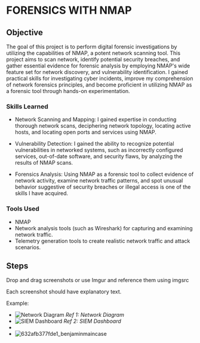 # FORENSICS WITH NMAP

## Objective
The goal of this project is to perform digital forensic investigations by utilizing the capabilities of NMAP, a potent network scanning tool. This project aims to scan network, identify potential security breaches, and gather essential evidence for forensic analysis by employing NMAP's wide feature set for network discovery, and vulnerability identification. I gained practical skills for investigating cyber incidents, improve my comprehension of network forensics principles, and become proficient in utilizing NMAP as a forensic tool through hands-on experimentation.

### Skills Learned
- Network Scanning and Mapping: I gained expertise in conducting thorough network scans, deciphering network topology, locating active hosts, and locating open ports and services using NMAP.

- Vulnerability Detection: I gained the ability to recognize potential vulnerabilities in networked systems, such as incorrectly configured services, out-of-date software, and security flaws, by analyzing the results of NMAP scans.

- Forensics Analysis: Using NMAP as a forensic tool to collect evidence of network activity, examine network traffic patterns, and spot unusual behavior suggestive of security breaches or illegal access is one of the skills I have acquired.


### Tools Used
- NMAP
- Network analysis tools (such as Wireshark) for capturing and examining network traffic.
- Telemetry generation tools to create realistic network traffic and attack scenarios.

## Steps
Drop and drag screenshots or use Imgur and reference them using imgsrc

Each screenshot should have explanatory text.

Example:
- ![Network Diagram](link_to_image) *Ref 1: Network Diagram*
- ![SIEM Dashboard](link_to_image) *Ref 2: SIEM Dashboard*
-
- ![632afb377fde1_benjaminmaincase](https://github.com/collinsthevampyr/nmap/assets/121796029/85ad1cf1-f613-4cd9-b280-ec59de43748f)

